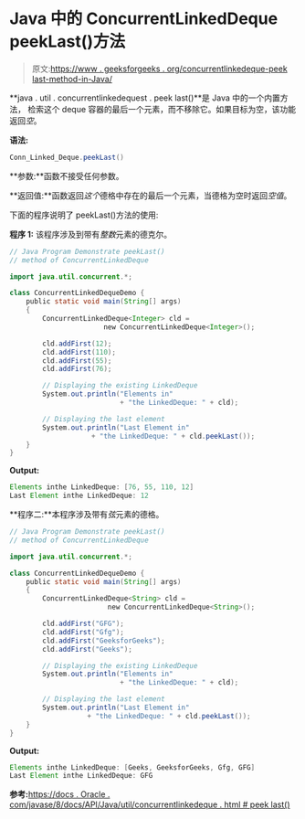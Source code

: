 # Java 中的 ConcurrentLinkedDeque peekLast()方法

> 原文:[https://www . geeksforgeeks . org/concurrentlinkedeque-peek last-method-in-Java/](https://www.geeksforgeeks.org/concurrentlinkeddeque-peeklast-method-in-java/)

**java . util . concurrentlinkedequest . peek last()**是 Java 中的一个内置方法，
检索这个 deque 容器的最后一个元素，而不移除它。如果目标为空，该功能返回*空*。

**语法:**

```java
Conn_Linked_Deque.peekLast()
```

**参数:**函数不接受任何参数。

**返回值:**函数返回*这个*德格中存在的最后一个元素，当德格为空时返回*空值*。

下面的程序说明了 peekLast()方法的使用:

**程序 1:** 该程序涉及到带有*整数*元素的德克尔。

```java
// Java Program Demonstrate peekLast()
// method of ConcurrentLinkedDeque

import java.util.concurrent.*;

class ConcurrentLinkedDequeDemo {
    public static void main(String[] args)
    {
        ConcurrentLinkedDeque<Integer> cld = 
                       new ConcurrentLinkedDeque<Integer>();

        cld.addFirst(12);
        cld.addFirst(110);
        cld.addFirst(55);
        cld.addFirst(76);

        // Displaying the existing LinkedDeque
        System.out.println("Elements in"
                           + "the LinkedDeque: " + cld);

        // Displaying the last element
        System.out.println("Last Element in"
                    + "the LinkedDeque: " + cld.peekLast());
    }
}
```

**Output:**

```java
Elements inthe LinkedDeque: [76, 55, 110, 12]
Last Element inthe LinkedDeque: 12

```

**程序二:**本程序涉及带有*弦*元素的德格。

```java
// Java Program Demonstrate peekLast()
// method of ConcurrentLinkedDeque

import java.util.concurrent.*;

class ConcurrentLinkedDequeDemo {
    public static void main(String[] args)
    {
        ConcurrentLinkedDeque<String> cld = 
                        new ConcurrentLinkedDeque<String>();

        cld.addFirst("GFG");
        cld.addFirst("Gfg");
        cld.addFirst("GeeksforGeeks");
        cld.addFirst("Geeks");

        // Displaying the existing LinkedDeque
        System.out.println("Elements in"
                           + "the LinkedDeque: " + cld);

        // Displaying the last element
        System.out.println("Last Element in"
                   + "the LinkedDeque: " + cld.peekLast());
    }
}
```

**Output:**

```java
Elements inthe LinkedDeque: [Geeks, GeeksforGeeks, Gfg, GFG]
Last Element inthe LinkedDeque: GFG

```

**参考:**[https://docs . Oracle . com/javase/8/docs/API/Java/util/concurrentlinkedeque . html # peek last()](https://docs.oracle.com/javase/8/docs/api/java/util/concurrent/ConcurrentLinkedDeque.html#peekLast--)